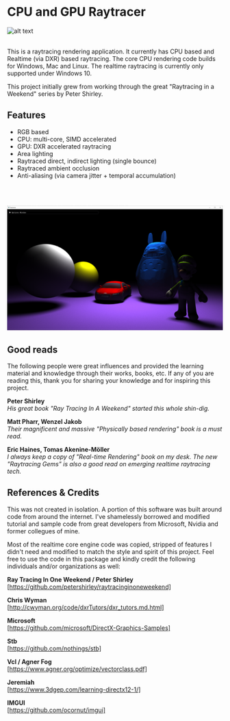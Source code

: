 # CPU and GPU Raytracer
![alt text](https://github.com/KhoiFish/raytracer/blob/master/SavedImages/final.png "CPU traced image")
<br>
<br>

This is a raytracing rendering application. It currently has CPU based and Realtime (via DXR) based raytracing. The core CPU rendering code builds for Windows, Mac and Linux. The realtime raytracing is currently only supported under Windows 10.

This project initially grew from working through the great "Raytracing in a Weekend" series by Peter Shirley.

## Features
* RGB based
* CPU: multi-core, SIMD accelerated
* GPU: DXR accelerated raytracing
* Area lighting
* Raytraced direct, indirect lighting (single bounce)
* Raytraced ambient occlusion
* Anti-aliasing (via camera jitter + temporal accumulation)

<br>
<br>

![alt text](https://github.com/KhoiFish/raytracer/blob/master/SavedImages/realtime.png "GPU traced image")

## Good reads

The following people were great influences and provided the learning material and knowledge through their works, books, etc. If any of you are reading this, thank you for sharing your knowledge and for inspiring this project.

**Peter Shirley**
<br>
*His great book "Ray Tracing In A Weekend" started this whole shin-dig.*
  
**Matt Pharr, Wenzel Jakob**
<br>
*Their magnificent and massive "Physically based rendering" book is a must read.*

**Eric Haines, Tomas Akenine-Möller**
<br>
*I always keep a copy of "Real-time Rendering" book on my desk. The new "Raytracing Gems" is also a good read on emerging realtime raytracing tech.*

## References & Credits

This was not created in isolation. A portion of this software was built around code from around the internet. I've shamelessly borrowed and modified tutorial and sample code from great developers from Microsoft, Nvidia and former collegues of mine.

Most of the realtime core engine code was copied, stripped of features I didn't need and modified to match the style and spirit of this project. Feel free to use the code in this package and kindly credit the following individuals and/or organizations as well:

**Ray Tracing In One Weekend / Peter Shirley**
<br>
[https://github.com/petershirley/raytracinginoneweekend]

**Chris Wyman**
<br>
[http://cwyman.org/code/dxrTutors/dxr_tutors.md.html]

**Microsoft**
<br>
[https://github.com/microsoft/DirectX-Graphics-Samples]

**Stb**
<br>
[https://github.com/nothings/stb]

**Vcl / Agner Fog**
<br>
[https://www.agner.org/optimize/vectorclass.pdf]

**Jeremiah**
<br>
[https://www.3dgep.com/learning-directx12-1/]

**IMGUI**
<br>
[https://github.com/ocornut/imgui]



